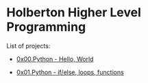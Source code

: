 # Holberton Higher Level Programming

List of projects:

- [0x00.Python - Hello, World](https://github.com/KristiSeraj/holbertonschool-higher_level_programming/tree/main/0x00-python-hello_world)

- [0x01.Python - if/else, loops, functions](https://github.com/KristiSeraj/holbertonschool-higher_level_programming/tree/main/0x01-python-if_else_loops_functions)
